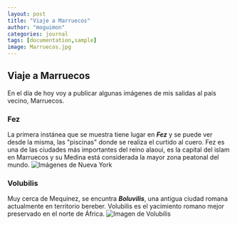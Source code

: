 ```yaml
---
layout: post
title: "Viaje a Marruecos"
author: "moguimon"
categories: journal
tags: [documentation,sample]
image: Marruecos.jpg
---
```


## Viaje a Marruecos

En el día de hoy voy a publicar algunas imágenes de mis salidas al país vecino, Marruecos.

### Fez
La primera instánea que se muestra tiene lugar en ___Fez___ y se puede ver desde la misma, las "piscinas" donde se realiza el curtido al cuero. Fez es una de las ciudades más importantes del reino alaoui, es la capital del islam en Marruecos y su Medina está considerada la mayor zona peatonal del mundo.
![Imágenes de Nueva York]({{site.baseurl}}/assets/img/Cuero.jpg)

### Volubilis
Muy cerca de Mequinez, se encuntra ___Boluvilis___, una antigua ciudad romana actualmente en territorio bereber. Volubilis es el yacimiento romano mejor preservado en el norte de África.
![Imagen de Volubilis]({{site.baseurl}}/assets/img/Volubilis.jpg)